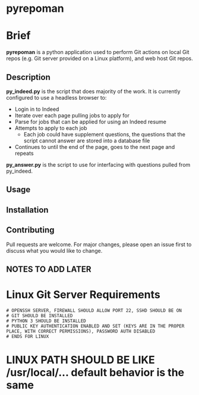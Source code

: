 # pyrepoman

# Brief

**pyrepoman** is a python application used to perform Git actions on local Git repos (e.g. Git server provided on a Linux platform), and web host Git repos.

## Description

**py_indeed.py** is the script that does majority of the work. It is currently configured to use a headless browser to:
 * Login in to Indeed
 * Iterate over each page pulling jobs to apply for
 * Parse for jobs that can be applied for using an Indeed resume
 * Attempts to apply to each job
    - Each job could have supplement questions, the questions that the script cannot answer are stored into a database file
 * Continues to until the end of the page, goes to the next page and repeats

**py_answer.py** is the script to use for interfacing with questions pulled from py_indeed.

## Usage

## Installation

## Contributing
Pull requests are welcome. For major changes, please open an issue first to discuss what you would like to change.

## NOTES TO ADD LATER

# Linux Git Server Requirements

    # OPENSSH SERVER, FIREWALL SHOULD ALLOW PORT 22, SSHD SHOULD BE ON
    # GIT SHOULD BE INSTALLED
    # PYTHON 3 SHOULD BE INSTALLED
    # PUBLIC KEY AUTHENTICATION ENABLED AND SET (KEYS ARE IN THE PROPER PLACE, WITH CORRECT PERMISSIONS), PASSWORD AUTH DISABLED
    # ENDS FOR LINUX

# LINUX PATH SHOULD BE LIKE /usr/local/... default behavior is the same

